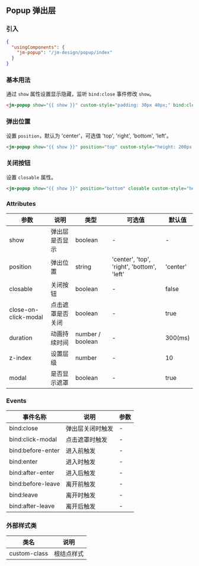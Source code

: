 ## Popup 弹出层

### 引入

```json
{
  "usingComponents": {
    "jm-popup": "/jm-design/popup/index"
  }
}
```

### 基本用法

通过 `show` 属性设置显示隐藏，监听 `bind:close` 事件修改 `show`。

```html
<jm-popup show="{{ show }}" custom-style="padding: 30px 40px;" bind:close="handleClose">内容</jm-popup>
```

### 弹出位置

设置 `position`，默认为 'center'，可选值 'top', 'right', 'bottom', 'left'。

```html
<jm-popup show="{{ show }}" position="top" custom-style="height: 200px;" bind:close="handleClose"></jm-popup>
```

### 关闭按钮

设置 `closable` 属性。

```html
<jm-popup show="{{ show }}" position="bottom" closable custom-style="height: 200px;" bind:close="handleClose"></jm-popup>
```

### Attributes

| 参数      | 说明                                 | 类型      | 可选值       | 默认值   |
|---------- |------------------------------------ |---------- |------------- |-------- |
| show | 弹出层是否显示 | boolean | - | - |
| position | 弹出位置 | string | 'center', 'top', 'right', 'bottom', 'left' | 'center' |
| closable | 关闭按钮 | boolean | - | false |
| close-on-click-modal | 点击遮罩是否关闭 | boolean | - | true | 
| duration | 动画持续时间 | number / boolean | - | 300(ms) |
| z-index | 设置层级 | number | - | 10 |
| modal | 是否显示遮罩 | boolean | - | true |

### Events

| 事件名称      | 说明                                 | 参数     |
|------------- |------------------------------------ |--------- |
| bind:close | 弹出层关闭时触发 | - |
| bind:click-modal | 点击遮罩时触发 | - |
| bind:before-enter | 进入前触发 | - |
| bind:enter | 进入时触发 | - |
| bind:after-enter | 进入后触发 | - |
| bind:before-leave | 离开前触发 | - |
| bind:leave | 离开时触发 | - |
| bind:after-leave | 离开后触发| - |

### 外部样式类

| 类名     | 说明                |
|---------|---------------------|
| custom-class | 根结点样式 |